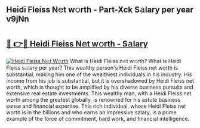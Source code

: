 ## Heidi Fleiss N𝚎t w𝚘rth - Part-Xck S𝚊lary per year v9jNn

# <h2><a href="http://gc0cfmc.nevu.top/?p=Heidi+Fleiss">🔗 👉🔴 Heidi Fleiss N𝚎t w𝚘rth - S𝚊lary</a></h2>

[![Heidi Fleiss N𝚎t W𝚘rth](https://i.imgur.com/Oavwk0R.jpeg)](http://gc0cfmc.nevu.top/?p=Heidi+Fleiss)
What is Heidi Fleiss n𝚎t w𝚘rth? What is Heidi Fleiss s𝚊lary per year?
This wealthy person's Heidi Fleiss net worth is substantial, making him one of the wealthiest individuals in his industry. His income from his job is substantial, but it is overshadowed by Heidi Fleiss net worth, which is thought to be amplified by his diverse business pursuits and extensive real estate investments. This wealthy man, with a Heidi Fleiss net worth among the greatest globally, is renowned for his astute business sense and financial expertise. This rich individual, whose Heidi Fleiss net worth is in the billions and who earns an impressive salary, is a prime example of the force of commitment, hard work, and financial intelligence.
